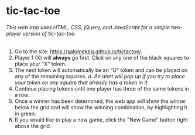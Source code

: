 # tic-tac-toe

###### This web app uses HTML, CSS, jQuery, and JavaScript for a simple two-player version of tic-tac-toe.

1. Go to the site: https://salomekbg.github.io/tictactoe/.
2. Player 1 (X) will **always** go first.  Click on any one of the black squares to place your "X" token.
3.  The next token will automatically be an "O" token and can be placed on any of the remaining squares.
  *a. An alert will pop up if you try to place your token on any square that already has a token in it.*
4.  Continue placing tokens until one player has three of the same tokens in a row.
5.  Once a winner has been determined, the web app will show the winner below the grid and will show the winning combination, by highlighting it in green.
6.  If you would like to play a new game, click the "New Game" button right above the grid.
